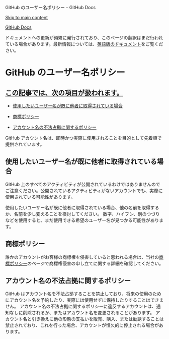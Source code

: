 GitHub のユーザー名ポリシー - GitHub Docs

[Skip to main content](#main-content)

[](/ja)[GitHub Docs](/ja)

ドキュメントへの更新が頻繁に発行されており、このページの翻訳はまだ行われている場合があります。最新情報については、[英語版のドキュメント](/en)をご覧ください。

GitHub のユーザー名ポリシー
==========

[この記事では、次の項目が扱われます。](/site-policy/other-site-policies/github-username-policy#in-this-article)
----------

* [使用したいユーザー名が既に他者に取得されている場合](#使用したいユーザー名が既に他者に取得されている場合)

* [商標ポリシー](#商標ポリシー)

* [アカウント名の不法占拠に関するポリシー](#アカウント名の不法占拠に関するポリシー)

GitHub アカウント名は、即時かつ実際に使用されることを目的として先着順で提供されています。

[](#使用したいユーザー名が既に他者に取得されている場合)[]()使用したいユーザー名が既に他者に取得されている場合
----------

GitHub 上のすべてのアクティビティが公開されているわけではありませんのでご注意ください。公開されているアクティビティがないアカウントでも、実際に使用されている可能性があります。

使用したいユーザー名が既に他者に取得されている場合、他の名前を取得するか、名前を少し変えることを検討してください。 数字、ハイフン、別のつづりなどを使用すると、まだ使用できる希望のユーザー名が見つかる可能性があります。

[](#商標ポリシー)[]()商標ポリシー
----------

誰かのアカウントがお客様の商標権を侵害していると思われる場合は、当社の[商標ポリシー](/ja/articles/github-trademark-policy)のページで商標権侵害の申し立てに関する詳細を確認してください。

[](#アカウント名の不法占拠に関するポリシー)[]()アカウント名の不法占拠に関するポリシー
----------

GitHub はアカウント名を不法占拠することを禁止しており、将来の使用のためにアカウント名を予約したり、実際には使用せずに保持したりすることはできません。 アカウント名の不法占拠に関するポリシーに違反するアカウントは、通知なしに削除されるか、またはアカウント名を変更されることがあります。 アカウント名と引き換えに他の形態の支払いを販売、購入、または勧誘することは禁止されており、これを行った場合、アカウントが恒久的に停止される場合があります。
